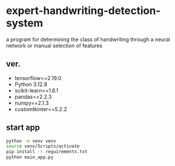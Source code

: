 # expert-handwriting-detection-system
a program for determining the class of handwriting through a neural network or manual selection of features

## ver.
+ tensorflow==2.19.0
+ Python 3.12.8
+ scikit-learn==1.6.1
+ pandas==2.2.3
+ numpy==2.1.3
+ customtkinter==5.2.2

## start app
```bash
python -m venv venv
source venv/Scripts/activate
pip install -r requirements.txt
python main_app.py
```
